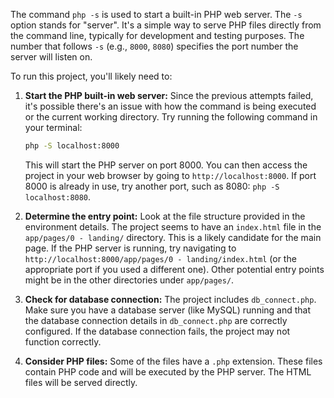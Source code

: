 The command `php -s` is used to start a built-in PHP web server. The `-s` option stands for "server". It's a simple way to serve PHP files directly from the command line, typically for development and testing purposes. The number that follows `-s` (e.g., `8000`, `8080`) specifies the port number the server will listen on.

To run this project, you'll likely need to:

1.  **Start the PHP built-in web server:**  Since the previous attempts failed, it's possible there's an issue with how the command is being executed or the current working directory. Try running the following command in your terminal:

    ```bash
    php -S localhost:8000
    ```

    This will start the PHP server on port 8000.  You can then access the project in your web browser by going to `http://localhost:8000`.  If port 8000 is already in use, try another port, such as 8080: `php -S localhost:8080`.

2.  **Determine the entry point:**  Look at the file structure provided in the environment details.  The project seems to have an `index.html` file in the `app/pages/0 - landing/` directory.  This is a likely candidate for the main page.  If the PHP server is running, try navigating to `http://localhost:8000/app/pages/0 - landing/index.html` (or the appropriate port if you used a different one).  Other potential entry points might be in the other directories under `app/pages/`.

3.  **Check for database connection:** The project includes `db_connect.php`.  Make sure you have a database server (like MySQL) running and that the database connection details in `db_connect.php` are correctly configured.  If the database connection fails, the project may not function correctly.

4.  **Consider PHP files:** Some of the files have a `.php` extension. These files contain PHP code and will be executed by the PHP server. The HTML files will be served directly.

